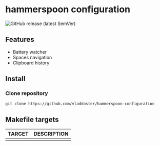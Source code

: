 # hammerspoon configuration

![GitHub release (latest SemVer)](https://img.shields.io/github/v/release/vladdoster/hammerspoon-configuration)

## Features

- Battery watcher
- Spaces navigation
- Clipboard history

## Install

### Clone repository

```shell
git clone https://github.com/vladdoster/hammerspoon-configuration
```

## Makefile targets

| TARGET | DESCRIPTION |
| ------ | ----------- |
|        |             |
